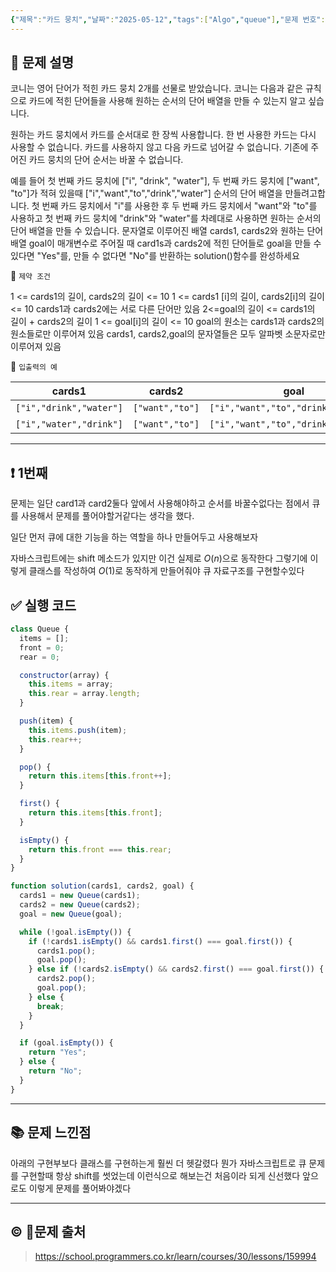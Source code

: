 ```yaml
---
{"제목":"카드 뭉치","날짜":"2025-05-12","tags":["Algo","queue"],"문제 번호":"17","출처":"https://school.programmers.co.kr/learn/courses/30/lessons/159994","dg-publish":true,"permalink":"/공부/Algo/큐/카드 뭉치/","dgPassFrontmatter":true,"created":"2025-05-12T22:36:55.116+09:00","updated":"2025-05-12T23:17:15.542+09:00"}
---
```


## 📔 문제 설명

코니는 영어 단어가 적힌 카드 뭉치 2개를 선물로 받았습니다. 코니는 다음과 같은 규칙으로 카드에 적힌 단어들을 사용해 원하는 순서의 단어 배열을 만들 수 있는지 알고 싶습니다.

원하는 카드 뭉치에서 카드를 순서대로 한 장씩 사용합니다.
한 번 사용한 카드는 다시 사용할 수 없습니다.
카드를 사용하지 않고 다음 카드로 넘어갈 수 없습니다.
기존에 주어진 카드 뭉치의 단어 순서는 바꿀 수 없습니다.

예를 들어 첫 번째 카드 뭉치에 ["i", "drink", "water"], 두 번째 카드 뭉치에 ["want", "to"]가 적혀 있을때 ["i","want","to","drink","water"] 순서의 단어 배열을 만들려고합니다. 첫 번째 카드 뭉치에서 "i"를 사용한 후 두 번째 카드 뭉치에서 "want"와 "to"를 사용하고 첫 번째 카드 뭉치에 "drink"와 "water"를 차례대로 사용하면 원하는 순서의 단어 배열을 만들 수 있습니다. 문자열로 이루어진 배열 cards1, cards2와 원하는 단어 배열 goal이 매개변수로 주어질 때 card1s과 cards2에 적힌 단어들로 goal을 만들 수 있다면 "Yes"를, 만들 수 없다면 "No"를 반환하는 solution()함수를 완성하세요

📓 `제약 조건`

1 <= cards1의 길이, cards2의 길이 <= 10
1 <= cards1 [i]의 길이, cards2[i]의 길이 <= 10
cards1과 cards2에는 서로 다른 단어만 있음
2<=goal의 길이 <= cards1의 길이 + cards2의 길이
1 <= goal[i]의 길이 <= 10
goal의 원소는 cards1과 cards2의 원소들로만 이루어져 있음
cards1, cards2,goal의 문자열들은 모두 알파벳 소문자로만 이루어져 있음

📓 `입출력의 예`

| cards1                  | cards2          | goal                                | result |
| ----------------------- | --------------- | ----------------------------------- | ------ |
| `["i","drink","water"]` | `["want","to"]` | `["i","want","to","drink","water"]` | "Yes"  |
| `["i","water","drink"]` | `["want","to"]` | `["i","want","to","drink","water"]` | "No"   |


---
## ❗ 1번째

문제는 일단 card1과 card2둘다 앞에서 사용해야하고 순서를 바꿀수없다는 점에서 큐를 사용해서 문제를 풀어야할거같다는 생각을 했다.

일단 먼저 큐에 대한 기능을 하는 역할을 하나 만들어두고 사용해보자

자바스크립트에는 shift 메소드가 있지만 이건 실제로 $O(n)$으로 동작한다 그렇기에 이렇게 클래스를 작성하여 $O(1)$로 동작하게 만들어줘야 큐 자료구조를 구현할수있다
<br>
## ✅ 실행 코드
```js
class Queue {
  items = [];
  front = 0;
  rear = 0;

  constructor(array) {
    this.items = array;
    this.rear = array.length;
  }

  push(item) {
    this.items.push(item);
    this.rear++;
  }

  pop() {
    return this.items[this.front++];
  }

  first() {
    return this.items[this.front];
  }

  isEmpty() {
    return this.front === this.rear;
  }
}

function solution(cards1, cards2, goal) {
  cards1 = new Queue(cards1);
  cards2 = new Queue(cards2);
  goal = new Queue(goal);

  while (!goal.isEmpty()) {
    if (!cards1.isEmpty() && cards1.first() === goal.first()) {
      cards1.pop();
      goal.pop();
    } else if (!cards2.isEmpty() && cards2.first() === goal.first()) {
      cards2.pop();
      goal.pop();
    } else {
      break;
    }
  }

  if (goal.isEmpty()) {
    return "Yes";
  } else {
    return "No";
  }
}
```
---
## 📚 문제 느낀점

아래의 구현부보다 클래스를 구현하는게 훨씬 더 헷갈렸다 뭔가 자바스크립트로 큐 문제를 구현할때 항상 shift를 썻었는데 이런식으로 해보는건 처음이라 되게 신선했다 앞으로도 이렇게 문제를 풀어봐야겠다

---
## © 문제 출처

> https://school.programmers.co.kr/learn/courses/30/lessons/159994
